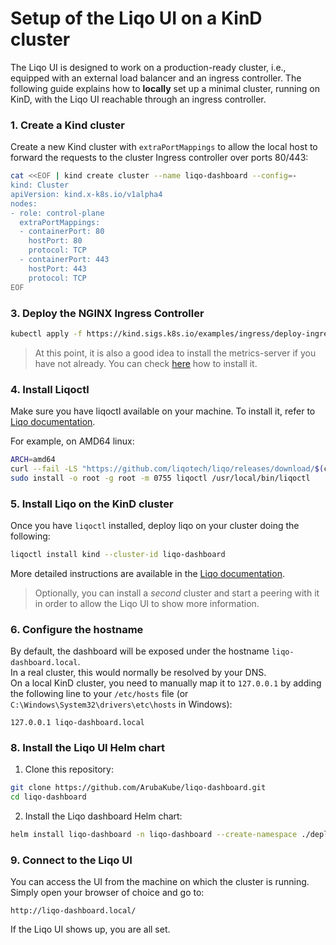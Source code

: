 # Setup of the Liqo UI on a KinD cluster

The Liqo UI is designed to work on a production-ready cluster, i.e., equipped with an external load balancer and an ingress controller.
The following guide explains how to **locally** set up a minimal cluster, running on KinD, with the Liqo UI reachable through an ingress controller.

### 1. Create a Kind cluster

Create a new Kind cluster with `extraPortMappings` to allow the local host to forward the requests to the cluster Ingress controller over ports 80/443:

```sh
cat <<EOF | kind create cluster --name liqo-dashboard --config=-
kind: Cluster
apiVersion: kind.x-k8s.io/v1alpha4
nodes:
- role: control-plane
  extraPortMappings:
  - containerPort: 80
    hostPort: 80
    protocol: TCP
  - containerPort: 443
    hostPort: 443
    protocol: TCP
EOF
```

### 3. Deploy the NGINX Ingress Controller

```bash
kubectl apply -f https://kind.sigs.k8s.io/examples/ingress/deploy-ingress-nginx.yaml
```

> At this point, it is also a good idea to install the metrics-server if you have not already. You can check [here](https://github.com/kubernetes-sigs/metrics-server?tab=readme-ov-file#installation) how to install it.

### 4. Install Liqoctl

Make sure you have liqoctl available on your machine.
To install it, refer to [Liqo documentation](https://docs.liqo.io/en/latest/installation/liqoctl.html).  

For example, on AMD64 linux:

```bash
ARCH=amd64
curl --fail -LS "https://github.com/liqotech/liqo/releases/download/$(curl https://api.github.com/repos/liqotech/liqo/releases/latest | jq -r .tag_name)/liqoctl-linux-$ARCH.tar.gz" | tar -xz
sudo install -o root -g root -m 0755 liqoctl /usr/local/bin/liqoctl
```

### 5. Install Liqo on the KinD cluster

Once you have `liqoctl` installed, deploy liqo on your cluster doing the following:

```bash
liqoctl install kind --cluster-id liqo-dashboard
```

More detailed instructions are available in the [Liqo documentation](https://docs.liqo.io/en/latest/installation/install.html#install-with-liqoctl).

> Optionally, you can install a _second_ cluster and start a peering with it in order to allow the Liqo UI to show more information.

### 6. Configure the hostname

By default, the dashboard will be exposed under the hostname `liqo-dashboard.local`.  
In a real cluster, this would normally be resolved by your DNS.  
On a local KinD cluster, you need to manually map it to `127.0.0.1` by adding the following line to your `/etc/hosts` file (or `C:\Windows\System32\drivers\etc\hosts` in Windows):

```text
127.0.0.1 liqo-dashboard.local
```


### 8. Install the Liqo UI Helm chart
1. Clone this repository:

```bash
git clone https://github.com/ArubaKube/liqo-dashboard.git
cd liqo-dashboard
```

2. Install the Liqo dashboard Helm chart:

```bash
helm install liqo-dashboard -n liqo-dashboard --create-namespace ./deployments/liqo-dashboard
```

### 9. Connect to the Liqo UI

You can access the UI from the machine on which the cluster is running.
Simply open your browser of choice and go to:

```text
http://liqo-dashboard.local/
```

If the Liqo UI shows up, you are all set.

